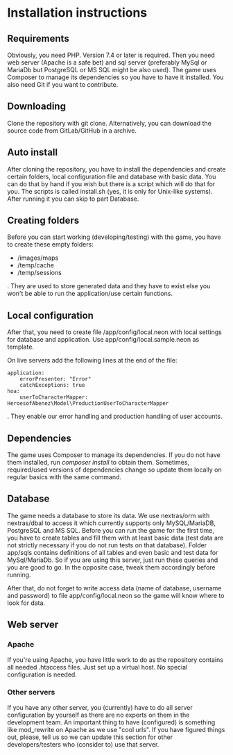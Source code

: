 Installation instructions
=========================

Requirements
------------
Obviously, you need PHP. Version 7.4 or later is required. Then you need web server (Apache is a safe bet) and sql server (preferably MySql or MariaDb but PostgreSQL or MS SQL might be also used).
The game uses Composer to manage its dependencies so you have to have it installed. You also need Git if you want to contribute.

Downloading
-----------

Clone the repository with git clone. Alternatively, you can download the source code from GitLab/GitHub in a archive.

Auto install
------------

After cloning the repository, you have to install the dependencies and create certain folders, local configuration file and database with basic data. You can do that by hand if you wish but there is a script which will do that for you.
The scripts is called install.sh (yes, it is only for Unix-like systems). After running it you can skip to part Database.

Creating folders
----------------

Before you can start working (developing/testing) with the game, you have to create these empty folders:

- /images/maps
- /temp/cache
- /temp/sessions

. They are used to store generated data and they have to exist else you won't be able to run the application/use certain functions.

Local configuration
-------------------

After that, you need to create file /app/config/local.neon with local settings for database and application. Use app/config/local.sample.neon as template.

On live servers add the following lines at the end of the file:
```
application:
    errorPresenter: "Error"
    catchExceptions: true
hoa:
    userToCharacterMapper: HeroesofAbenez\Model\ProductionUserToCharacterMapper
```

. They enable our error handling and production handling of user accounts.

Dependencies
------------

The game uses Composer to manage its dependencies. If you do not have them installed, run *composer install* to obtain them. Sometimes, required/used versions of dependencies change so update them locally on regular basics with the same command.

Database
--------

The game needs a database to store its data. We use nextras/orm with nextras/dbal to access it which currently supports only MySQL/MariaDB, PostgreSQL and MS SQL. Before you can run the game for the first time, you have to create tables and fill them with at least basic data (test data are not strictly necessary if you do not run tests on that database). Folder app/sqls contains definitions of all tables and even basic and test data for MySql/MariaDb. So if you are using this server, just run these queries and you are good to go. In the opposite case, tweak them accordingly before running.

After that, do not forget to write access data (name of database, username and password) to file app/config/local.neon so the game will know where to look for data.

Web server
----------

### Apache
If you're using Apache, you have little work to do as the repository contains all needed .htaccess files. Just set up a virtual host. No special configuration is needed.

### Other servers
If you have any other server, you (currently) have to do all server configuration by yourself as there are no experts on them in the development team. An important thing to have (configured) is something like mod_rewrite on Apache as we use "cool urls". If you have figured things out, please, tell us so we can update this section for other developers/testers who (consider to) use that server.

